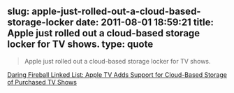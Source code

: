 slug: apple-just-rolled-out-a-cloud-based-storage-locker
date: 2011-08-01 18:59:21
title: Apple just rolled out a cloud-based storage locker for TV shows.
type: quote
---

> Apple just rolled out a cloud-based storage locker for TV shows.

[Daring Fireball Linked List: Apple TV Adds Support for Cloud-Based Storage of Purchased TV Shows](http://daringfireball.net/linked/2011/08/01/apple-tv-purchased-shows)

